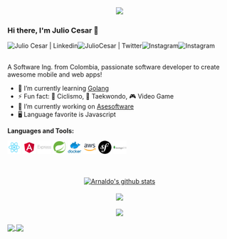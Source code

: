 <div id="header" align="center">
  <img src="https://media1.giphy.com/media/SWoSkN6DxTszqIKEqv/giphy.gif?cid=ecf05e476rv7bw9ni7t8phtdxw1f9a0r0sasbrq7luzfdnq8&rid=giphy.gif&ct=g" width="500"/>
</div>

### Hi there, I'm Julio Cesar 👋
<div align="center">
    <a href="https://twitter.com/dev_juliocesar">
    <img align="left" alt="Julio Cesar | Linkedin" height="20px" src="https://img.shields.io/badge/Twitter-blue?&logo=twitter&logoColor=white&style=for-the-badge" />
    </a>
    <a href="https://www.linkedin.com/in/juliocesarmaldonadomoreno/">
    <img align="left" alt="JulioCesar | Twitter" height="20px" src="https://img.shields.io/badge/LinkedIn-blue?logo=linkedin&style=for-the-badge&logoColor=white" />
    </a>
    <a href="https://www.linkedin.com/in/juliocesarmaldonadomoreno/">
    <img align="left" alt="Instagram" height="20px" src="https://img.shields.io/badge/Gmail-D14836?style=for-the-badge&logo=gmail&logoColor=white" />
    </a>
    <a href="https://www.instagram.com/dev_juliocesar/">
    <img align="left" alt="Instagram" height="20px" src="https://img.shields.io/badge/Instagram-E4405F?style=for-the-badge&logo=instagram&logoColor=white" />
    </a>
</div>
<br>
<br>

A Software Ing. from Colombia, passionate software developer to create awesome mobile and web apps!

- 🌱 I’m currently learning [Golang](https://go.dev/)
- ⚡ Fun fact: 🚴 Ciclismo, 🥋 Taekwondo, 🎮 Video Game
- 🔭 I’m currently working on [Asesoftware](https:/asesoftware.com/)
- 🖥️ Language favorite is Javascript

**Languages and Tools:**  

<code><img height="30" src="https://raw.githubusercontent.com/github/explore/80688e429a7d4ef2fca1e82350fe8e3517d3494d/topics/react/react.png"></code>
<code><img height="30" src="https://raw.githubusercontent.com/github/explore/80688e429a7d4ef2fca1e82350fe8e3517d3494d/topics/angular/angular.png"></code>
<code><img height="30" src="https://raw.githubusercontent.com/github/explore/80688e429a7d4ef2fca1e82350fe8e3517d3494d/topics/express/express.png"></code>
<code><img height="30" src="https://raw.githubusercontent.com/github/explore/80688e429a7d4ef2fca1e82350fe8e3517d3494d/topics/spring-boot/spring-boot.png"></code>
<code><img height="30" src="https://raw.githubusercontent.com/github/explore/80688e429a7d4ef2fca1e82350fe8e3517d3494d/topics/docker/docker.png"></code>
<code><img height="30" src="https://raw.githubusercontent.com/github/explore/fbceb94436312b6dacde68d122a5b9c7d11f9524/topics/aws/aws.png"></code>
<code><img height="30" src="https://raw.githubusercontent.com/github/explore/d0c5a5e31e1776ad62379ef5f6b703bcf107d3a3/topics/symfony/symfony.png"></code>
<code><img height="30" src="https://raw.githubusercontent.com/github/explore/80688e429a7d4ef2fca1e82350fe8e3517d3494d/topics/mongodb/mongodb.png"></code>

<br/>
<br/>
<div align="center">
    <a href="https://github.com/DevJuliocesar/github-readme-stats">
    <img align="center" src="https://github-readme-stats.anuraghazra1.vercel.app/api?username=DevJuliocesar&show_icons=true&include_all_commits=true&theme=radical" alt="Arnaldo's github stats" />
    </a>
</div>
<br>
<div align="center">
    <a align="center" href="https://github.com/DevJuliocesar/DevJuliocesar.github.io">
        <img align="center" src="https://github-readme-streak-stats.herokuapp.com/?user=DevJuliocesar&theme=radical" />
    </a>
</div>
<br>
<div align="center">
    <a href="https://github.com/DevJuliocesar/github-readme-stats">
    <img align="center" src="https://github-readme-stats.anuraghazra1.vercel.app/api/top-langs/?username=DevJuliocesar&layout=compact&theme=radical" />
    </a>
</div>
<br>
<a href="https://github.com/DevJuliocesar/github-readme-stats">
<img align="center" src="https://github-readme-stats.vercel.app/api/pin/?username=DevJuliocesar&repo=koibanxBackend&theme=radical" />
</a>  
<a href="https://github.com/DevJuliocesar/DevJuliocesar.github.io">
<img align="center" src="https://github-readme-stats.vercel.app/api/pin/?username=DevJuliocesar&repo=photolink&theme=radical" />
</a>
<br>

<!--
- 🔭 I’m currently working on ...
- 🌱 I’m currently learning ...
- 👯 I’m looking to collaborate on ...
- 🤔 I’m looking for help with ...
- 💬 Ask me about ...
- 📫 How to reach me: ...
- 😄 Pronouns: ...
- ⚡ Fun fact: ...
-->
